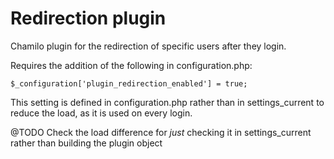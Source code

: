 Redirection plugin
===

Chamilo plugin for the redirection of specific users after they login.

Requires the addition of the following in configuration.php:

```
$_configuration['plugin_redirection_enabled'] = true;
```

This setting is defined in configuration.php rather than in settings_current to reduce the
load, as it is used on every login.

@TODO Check the load difference for *just* checking it in settings_current rather than building the plugin object